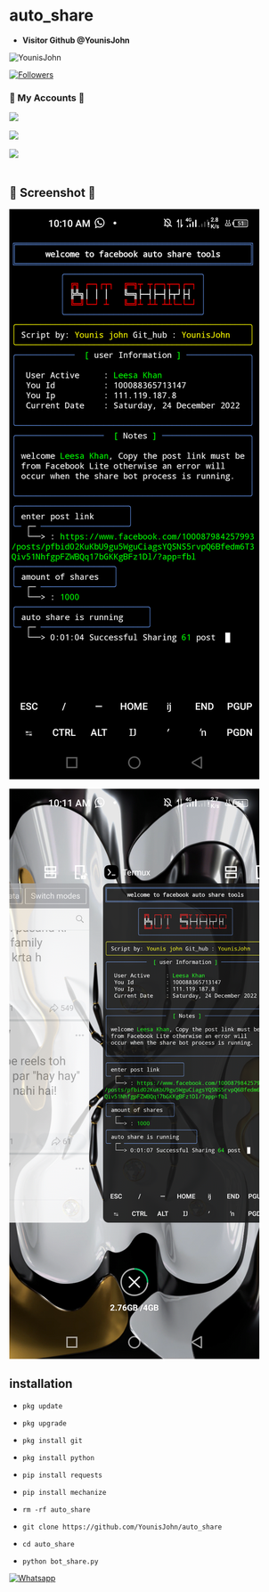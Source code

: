# auto_share
* **Visitor Github @YounisJohn**

![YounisJohn](https://komarev.com/ghpvc/?username=YounisJohn&color=blue)

<a href="https://github.com/YounisJohn/followers">

<img title="Followers" src="https://img.shields.io/github/followers/YounisJohn?label=Followers&color=red&style=flat-square"></a>

### 👤 My Accounts 👤

[![](https://img.shields.io/badge/Facebook-blue?logo=Facebook&logoColor=blue&labelColor=white)](https://www.facebook.com/noob.hackers)

[![](https://img.shields.io/badge/Messenger-red?logo=Messenger&logoColor=red&labelColor=black)](https://m.me/noob.hackers) <br>

[![](https://img.shields.io/badge/Whatsapp-CHAT-red?logo=Whatsapp&logoColor=Brightgreen&labelColor=white)](https://wa.me/923404708884?text=Hello+Younis+John) <br><br>

## 📸 Screenshot 📸

![Screenshot_2022-08-29-17-44-00-945_com termux](https://github.com/YounisJohn/auto_share/blob/main/Screenshot_20221224-101100.png)

![Screenshot_2022-08-29-17-44-00-945_com termux](https://github.com/YounisJohn/auto_share/blob/main/Screenshot_20221224-101107.png)

## <b>installation</b>

- `pkg update`

- `pkg upgrade`

- `pkg install git`

- `pkg install python`

- `pip install requests`

- `pip install mechanize`

- `rm -rf auto_share`

- `git clone https://github.com/YounisJohn/auto_share`

- `cd auto_share`

- `python bot_share.py`

 [![Whatsapp](https://img.shields.io/badge/Whatsapp-Younis.john-deepgreen?style=flat-square&logo=whatsapp)](https://wa.me/+923404708884)

